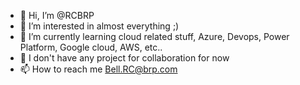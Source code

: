 - 👋 Hi, I’m @RCBRP
- 👀 I’m interested in almost everything ;)
- 🌱 I’m currently learning cloud related stuff, Azure, Devops, Power Platform, Google cloud, AWS, etc..
- 💞️ I don't have any project for collaboration for now
- 📫 How to reach me Bell.RC@brp.com

<!---
RCBRP/RCBRP is a ✨ special ✨ repository because its `README.md` (this file) appears on your GitHub profile.
You can click the Preview link to take a look at your changes.
--->
